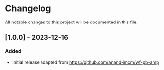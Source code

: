 # Changelog

All notable changes to this project will be documented in this file.

## [1.0.0] - 2023-12-16

### Added

- Initial release adapted from https://github.com/anand-imcm/wf-pb-amp